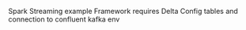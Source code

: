Spark Streaming example
Framework requires Delta Config tables and connection to confluent kafka env
